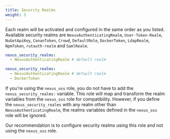 ```yaml
---
title: Security Realms
weight: 3
---
```


Each realm will be activated and configured in the same order as you listed.
Available security realms are `NexusAuthenticatingRealm`, `User-Token-Realm`, `NuGetApiKey`, `ConanToken`, `Crowd`, `DefaultRole`, `DockerToken`, `LdapRealm`, `NpmToken`, `rutauth-realm` and `SamlRealm`.

```yaml {filename="group_vars/all.yml"}
nexus_security_realms:
  - NexusAuthenticatingRealm # default realm
```

```yaml {filename="group_vars/all.yml"}
nexus_security_realms:
  - NexusAuthenticatingRealm # default realm
  - DockerToken
```

If you're using the `nexus_oss` role, you do not have to add the `nexus_security_realms:` variable.
This role will map and transform the realm variables from the `nexus_oss` role for compatibility.
However, if you define the `nexus_security_realms` with any realm other than `NexusAuthenticatingRealm`, the realms variables defined in the `nexus_oss` role will be ignored.

Our recommendation is to configure security realms using this role and not using the `nexus_oss` role.
